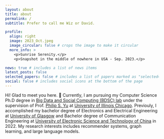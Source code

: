 ```yaml
---
layout: about
title: about
permalink: /
subtitle: Prefer to call me Wiz or David.

profile:
  align: right
  image: 2023_Oct.jpeg
  image_circular: false # crops the image to make it circular
  more_info: >
    <p>Sunrise Serenity.</p>
    <p>Snapshot in the middle of nowhere in USA - Sep. 2023.</p>

news: true # includes a list of news items
latest_posts: false
selected_papers: false # includes a list of papers marked as "selected={true}"
social: false # includes social icons at the bottom of the page
---
```


Hi! Glad to meet you here. :wave: Currently, I am pursuing my Computer Science Ph.D degree in [Big Data and Social Computing (BDSC) lab](https://bdsc-uic.github.io/people.html) under the supervision of Prof. [Philip S. Yu](https://scholar.google.com/citations?user=D0lL1r0AAAAJ) at [University of Illinois Chicago](https://www.uic.edu/). Previouly, I accomplished my bachelor degree of Electronics and Electrical Engineering at [University of Glasgow](https://www.gla.ac.uk/) and Bachelor degree of Communication Engineering at [University of Electronic Science and Technology of China](https://en.uestc.edu.cn/) in 2022. My research interests includes recommender systems, graph learning, and large language models.
